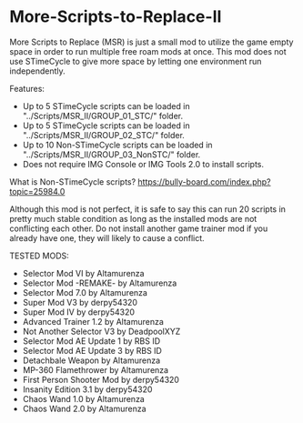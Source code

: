 # More-Scripts-to-Replace-II
More Scripts to Replace (MSR) is just a small mod to utilize the game empty space in order to run multiple free roam mods at once. This mod does not use STimeCycle to give more space by letting one environment run independently. 

Features:
- Up to 5 STimeCycle scripts can be loaded in "../Scripts/MSR_II/GROUP_01_STC/" folder.
- Up to 5 STimeCycle scripts can be loaded in "../Scripts/MSR_II/GROUP_02_STC/" folder.
- Up to 10 Non-STimeCycle scripts can be loaded in "../Scripts/MSR_II/GROUP_03_NonSTC/" folder.
- Does not require IMG Console or IMG Tools 2.0 to install scripts.

What is Non-STimeCycle scripts? https://bully-board.com/index.php?topic=25984.0

Although this mod is not perfect, it is safe to say this can run 20 scripts in pretty much stable condition as long as the installed mods are not conflicting each other. Do not install another game trainer mod if you already have one, they will likely to cause a conflict.

TESTED MODS:
- Selector Mod VI by Altamurenza
- Selector Mod -REMAKE- by Altamurenza
- Selector Mod 7.0 by Altamurenza
- Super Mod V3 by derpy54320
- Super Mod IV by derpy54320
- Advanced Trainer 1.2 by Altamurenza
- Not Another Selector V3 by DeadpoolXYZ
- Selector Mod AE Update 1 by RBS ID
- Selector Mod AE Update 3 by RBS ID
- Detachbale Weapon by Altamurenza
- MP-360 Flamethrower by Altamurenza
- First Person Shooter Mod by derpy54320
- Insanity Edition 3.1 by derpy54320
- Chaos Wand 1.0 by Altamurenza
- Chaos Wand 2.0 by Altamurenza
